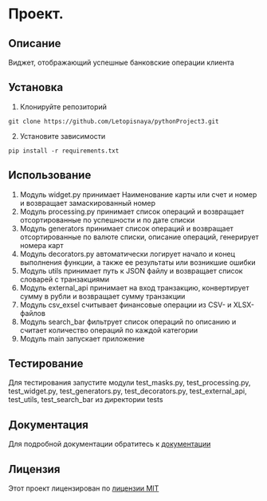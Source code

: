 # Проект.
## Описание
Виджет, отображающий успешные банковские операции клиента
## Установка
1. Клонируйте репозиторий
```
git clone https://github.com/Letopisnaya/pythonProject3.git
```

2. Установите зависимости 
```
pip install -r requirements.txt
```
## Использование
1. Модуль widget.py принимает Наименование карты или счет и номер и возвращает замаскированный номер
2. Модуль processing.py принимает список операций и возвращает отсортированные по успешности и по дате списки
3. Модуль generators принимает список операций и возвращает отсортированные по валюте списки, описание операций, 
генерирует номера карт
4. Модуль decorators.py автоматически логирует начало и конец выполнения функции, а также ее результаты или возникшие ошибки
5. Модуль utils принимает путь к JSON файлу и возвращает список словарей с транзакциями
6. Модуль external_api принимает на вход транзакцию, конвертирует сумму в рубли и возвращает сумму транзакции
7. Модуль csv_exsel считывает финансовые операции из CSV- и XLSX-файлов
8. Модуль search_bar фильтрует список операций по описанию и считает количество операций по каждой категории
9. Модуль main запускает приложение

## Тестирование
Для тестирования запустите модули  test_masks.py, test_processing.py, test_widget.py, test_generators.py,
test_decorators.py, test_external_api, test_utils, test_search_bar из директории tests

## Документация
Для подробной документации обратитесь к [документации](docs/README.md)

## Лицензия
Этот проект лицензирован по [лицензии MIT](LICENSE)
